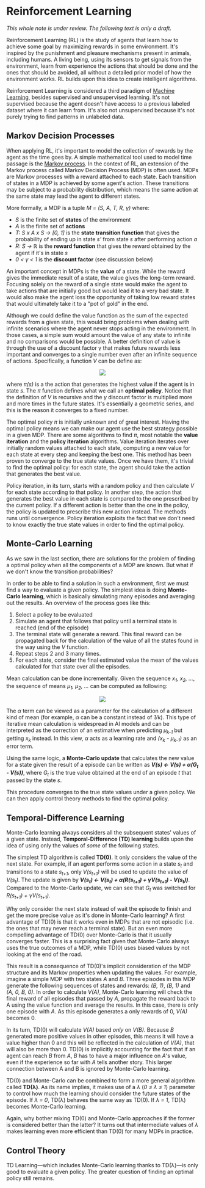 # Reinforcement Learning
*This whole note is under review. The following text is only a draft.*

Reinforcement Learning (RL) is the study of agents that learn how to achieve some goal by maximizing rewards in some environment. It's inspired by the punishment and pleasure mechanisms present in animals, including humans. A living being, using its sensors to get signals from the environment, learn from experience the actions that should be done and the ones that should be avoided, all without a detailed prior model of how the environment works. RL builds upon this idea to create intelligent algorithms.

Reinforcement Learning is considered a third paradigm of [Machine Learning](machine-learning.md), besides supervised and unsupervised learning. It's not supervised because the agent doesn't have access to a previous labeled dataset where it can learn from. It's also not unsupervised because it's not purely trying to find patterns in unlabeled data.

## Markov Decision Processes
When applying RL, it's important to model the collection of rewards by the agent as the time goes by. A simple mathematical tool used to model time passage is the [Markov process](temporal-pattern-recognition). In the context of RL, an extension of the Markov process called Markov Decision Process (MDP) is often used. MDPs are Markov processes with a reward attached to each state. Each transition of states in a MDP is achieved by some agent's action. These transitions may be subject to a probability distribution, which means the same action at the same state may lead the agent to different states.

More formally, a MDP is a tuple *M = (S, A, T, R, γ)* where:
* *S* is the finite set of **states** of the environment
* *A* is the finite set of **actions**
* *T: S x A x S → [0, 1]* is the **state transition function** that gives the probability of ending up in state *s'* from state *s* after performing action *a*
* *R: S → ℝ* is the **reward function** that gives the reward obtained by the agent if it's in state *s*
* *0 < γ < 1* is the **discount factor** (see discussion below)

An important concept in MDPs is the **value** of a state. While the reward gives the immediate result of a state, the value gives the long-term reward. Focusing solely on the reward of a single state would make the agent to take actions that are initially good but would lead it to a very bad state. It would also make the agent loss the opportunity of taking low reward states that would ultimately take it to a "pot of gold" in the end.

Although we could define the value function as the sum of the expected rewards from a given state, this would bring problems when dealing with infinite scenarios where the agent never stops acting in the environment. In those cases, a simple sum would amount the value of any state to infinite and no comparisons would be possible. A better definition of value is through the use of a discount factor γ that makes future rewards less important and converges to a single number even after an infinite sequence of actions. Specifically, a function *V* can be define as:

<p align="center"><img src="https://latex.codecogs.com/svg.latex?V(s)=R(s)+\gamma\sum_{s'\in{S}}T(s,\pi(s),s')V(s')" /></p>

where *π(s)* is a the action that generates the highest value if the agent is in state *s*. The *π* function defines what we call an **optimal policy**. Notice that the definition of *V* is recursive and the *γ* discount factor is multiplied more and more times in the future states. It's essentially a geometric series, and this is the reason it converges to a fixed number.

The optimal policy *π* is initially unknown and of great interest. Having the optimal policy means we can make our agent use the best strategy possible in a given MDP. There are some algorithms to find *π*, most notable the **value iteration** and the **policy iteration** algorithms. Value iteration iterates over initially random values attached to each state, computing a new value for each state at every step and keeping the best one. This method has been proven to converge to the true state values. Once we have them, it's trivial to find the optimal policy: for each state, the agent should take the action that generates the best value.

Policy iteration, in its turn, starts with a random policy and then calculate *V* for each state according to that policy. In another step, the action that generates the best value in each state is compared to the one prescribed by the current policy. If a different action is better than the one in the policy, the policy is updated to prescribe this new action instead. The methods runs until convergence. Policy iteration exploits the fact that we don't need to know exactly the true state values in order to find the optimal policy.

## Monte-Carlo Learning
As we saw in the last section, there are solutions for the problem of finding a optimal policy when all the components of a MDP are known. But what if we don't know the transition probabilities?

In order to be able to find a solution in such a environment, first we must find a way to evaluate a given policy. The simplest idea is doing **Monte-Carlo learning**, which is basically simulating many episodes and averaging out the results. An overview of the process goes like this:
1. Select a policy to be evaluated
2. Simulate an agent that follows that policy until a terminal state is reached (end of the episode)
3. The terminal state will generate a reward. This final reward can be propagated back for the calculation of the value of all the states found in the way using the *V* function.
4. Repeat steps 2 and 3 many times.
5. For each state, consider the final estimated value the mean of the values calculated for that state over all the episodes.

Mean calculation can be done incrementally. Given the sequence *x<sub>1</sub>, x<sub>2</sub>, ...*, the sequence of means *μ<sub>1</sub>, μ<sub>2</sub>, ...* can be computed as following:

<p align="center"><img src="https://latex.codecogs.com/svg.latex?\begin{align*}\mu_k&=\frac{1}{k}\sum_{j=1}^kx_j\\&=\frac{1}{k}\left(x_k+\sum_{j=1}^{k-1}x_j\right)\\&=\frac{1}{k}[x_k+(k-1)\mu_{k-1}]\\&=\mu_{k-1}+\frac{1}{k}(x_k-\mu_{k-1})\\&=\mu_{k-1}+\alpha(x_k-\mu_{k-1})&&&&\alpha=\frac{1}{k}\end{align*}" /></p>

The *α* term can be viewed as a parameter for the calculation of a different kind of mean (for example, *α* can be a constant instead of *1/k*). This type of iterative mean calculation is widespread in AI models and can be interpreted as the correction of an estimative when predicting *μ<sub>k-1</sub>* but getting *x<sub>k</sub>* instead. In this view, *α* acts as a learning rate and *(x<sub>k</sub> - μ<sub>k-1</sub>)* as an error term.

Using the same logic, a **Monte-Carlo update** that calculates the new value for a state given the result of a episode can be written as **_V(s) ← V(s) + α(G<sub>t</sub> - V(s))_**, where *G<sub>t</sub>* is the true value obtained at the end of an episode *t* that passed by the state *s*.

This procedure converges to the true state values under a given policy. We can then apply control theory methods to find the optimal policy.

## Temporal-Difference Learning
Monte-Carlo learning always considers all the subsequent states' values of a given state. Instead, **Temporal-Difference (TD) learning** builds upon the idea of using only the values of *some* of the following states.

The simplest TD algorithm is called **TD(0)**. It only considers the value of the next state. For example, if an agent performs some action in a state *s<sub>t</sub>* and transitions to a state *s<sub>t+1</sub>*, only *V(s<sub>t+1</sub>)* will be used to update the value of *V(s<sub>t</sub>)*. The update is given by **_V(s<sub>t</sub>) ← V(s<sub>t</sub>) + α(R(s<sub>t+1</sub>) + γV(s<sub>t+1</sub>) - V(s<sub>t</sub>))_**. Compared to the Monte-Carlo update, we can see that *G<sub>t</sub>* was switched for *R(s<sub>t+1</sub>) + γV(s<sub>t+1</sub>)*.

Why only consider the next state instead of wait the episode to finish and get the more precise value as it's done in Monte-Carlo learning? A first advantage of TD(0) is that it works even in MDPs that are not episodic (i.e. the ones that may never reach a terminal state). But an even more compelling advantage of TD(0) over Monte-Carlo is that it usually converges faster. This is a surprising fact given that Monte-Carlo always uses the true outcomes of a MDP, while TD(0) uses biased values by not looking at the end of the road.

This result is a consequence of TD(0)'s implicit consideration of the MDP structure and its Markov properties when updating the values. For example, imagine a simple MDP with two states *A* and *B*. Three episodes in this MDP generate the following sequences of states and rewards: *(B, 1)*, *(B, 1)* and *(A, 0, B, 0)*. In order to calculate *V(A)*, Monte-Carlo learning will check the final reward of all episodes that passed by *A*, propagate the reward back to A using the value function and average the results. In this case, there is only one episode with *A*. As this episode generates a only rewards of 0, *V(A)* becomes 0.

In its turn, TD(0) will calculate *V(A)* based *only* on *V(B)*. Because *B* generated more positive values in other episodes, this means it will have a value higher than 0 and this will be reflected in the calculation of *V(A)*, that will also be more than 0. TD(0) is implicitly accounting for the fact that if an agent can reach *B* from *A*, *B* has to have a major influence on *A*'s value, even if the experience so far with *A* tells another story. This larger connection between A and B is ignored by Monte-Carlo learning.

TD(0) and Monte-Carlo can be combined to form a more general algorithm called **TD(λ)**. As its name implies, it makes use of a *λ* (*0 ≤ λ ≤ 1*) parameter to control how much the learning should consider the future states of the episode. If *λ = 0*, TD(λ) behaves the same way as TD(0). If *λ = 1*, TD(λ) becomes Monte-Carlo learning.

Again, why bother mixing TD(0) and Monte-Carlo approaches if the former is considered better than the latter? It turns out that intermediate values of *λ* makes learning even more efficient than TD(0) for many MDPs in practice.

## Control Theory

TD Learning—which includes Monte-Carlo learning thanks to TD(λ)—is only good to evaluate a given policy. The greater question of finding an optimal policy still remains.